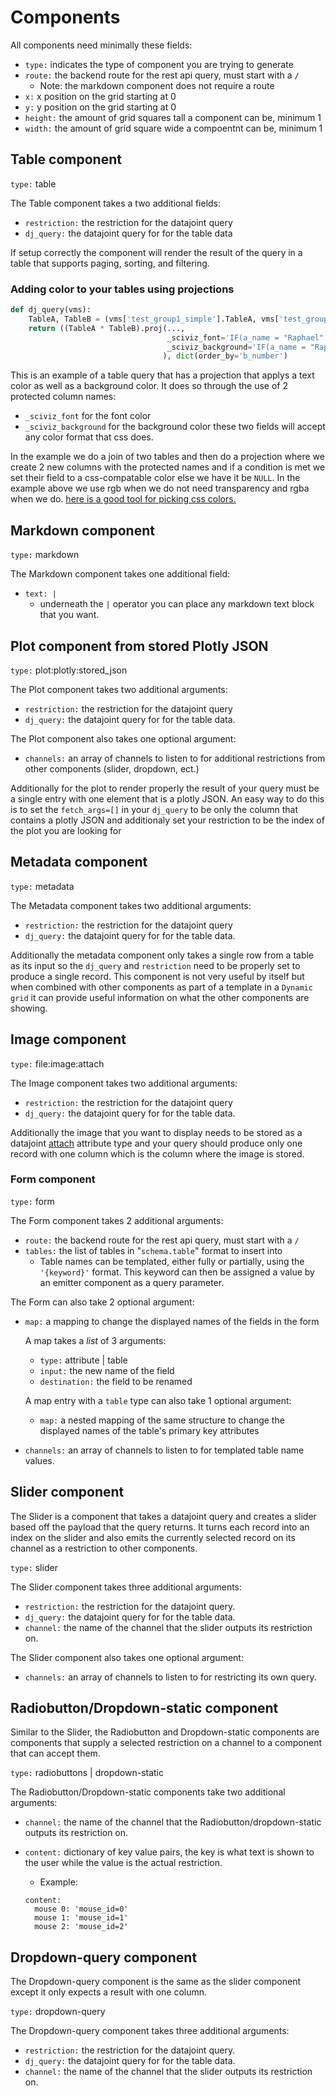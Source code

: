 # Components

All components need minimally these fields:

- `type:` indicates the type of component you are trying to generate
- `route:` the backend route for the rest api query, must start with a `/`
  - Note: the markdown component does not require a route
- `x:` x position on the grid starting at 0
- `y:` y position on the grid starting at 0
- `height:` the amount of grid squares tall a component can be, minimum 1
- `width:` the amount of grid square wide a compoentnt can be, minimum 1

## Table component

`type:` table

The Table component takes a two additional fields:

- `restriction:` the restriction for the datajoint query
- `dj_query:` the datajoint query for for the table data

If setup correctly the component will render the result of the query in a table that supports paging, sorting, and filtering.

### Adding color to your tables using projections

```python
def dj_query(vms):
    TableA, TableB = (vms['test_group1_simple'].TableA, vms['test_group1_simple'].TableB)
    return ((TableA * TableB).proj(...,
                                   _sciviz_font='IF(a_name = "Raphael", "rgb(255, 0, 0)", NULL)',
                                   _sciviz_background='IF(a_name = "Raphael", "rgba(50, 255, 0, 0.16)", NULL)',)
                                  ), dict(order_by='b_number')
```

This is an example of a table query that has a projection that applys a text color as well as a background color.
It does so through the use of 2 protected column names:

- `_sciviz_font` for the font color
- `_sciviz_background` for the background color
  these two fields will accept any color format that css does.

In the example we do a join of two tables and then do a projection where we create 2 new columns with the protected names and if a condition is met we set their field to a css-compatable color else we have it be `NULL`. In the example above we use rgb when we do not need transparency and rgba when we do.
[here is a good tool for picking css colors.](https://developer.mozilla.org/en-US/docs/Web/CSS/CSS_Colors/Color_picker_tool)

## Markdown component

`type:` markdown

The Markdown component takes one additional field:

- `text: |`
  - underneath the `|` operator you can place any markdown text block that you want.

## Plot component from stored Plotly JSON

`type:` plot:plotly:stored_json

The Plot component takes two additional arguments:

- `restriction:` the restriction for the datajoint query
- `dj_query:` the datajoint query for for the table data.

The Plot component also takes one optional argument:

- `channels:` an array of channels to listen to for additional restrictions from other components (slider, dropdown, ect.)

Additionally for the plot to render properly the result of your query must be a single entry with one element that is a plotly JSON.
An easy way to do this is to set the `fetch_args=[]` in your `dj_query` to be only the column that contains a plotly JSON and additionaly set your restriction to be the index of the plot you are looking for

## Metadata component

`type:` metadata

The Metadata component takes two additional arguments:

- `restriction:` the restriction for the datajoint query
- `dj_query:` the datajoint query for for the table data.

Additionally the metadata component only takes a single row from a table as its input so the `dj_query` and `restriction` need to be properly set to produce a single record. This component is not very useful by itself but when combined with other components as part of a template in a `Dynamic grid` it can provide useful information on what the other components are showing.

## Image component

`type:` file:image:attach

The Image component takes two additional arguments:

- `restriction:` the restriction for the datajoint query
- `dj_query:` the datajoint query for for the table data.

Additionally the image that you want to display needs to be stored as a datajoint [attach](https://docs.datajoint.org/python/definition/06.5-External-Data.html?highlight=attach) attribute type and your query should produce only one record with one column which is the column where the image is stored.

### Form component

`type:` form

The Form component takes 2 additional arguments:

- `route:` the backend route for the rest api query, must start with a `/`
- `tables:` the list of tables in "`schema.table`" format to insert into
  - Table names can be templated, either fully or partially, using the `'{keyword}'` format. This keyword can then be assigned a value by an emitter component as a query parameter.

The Form can also take 2 optional argument:

- `map:` a mapping to change the displayed names of the fields in the form

  A map takes a _list_ of 3 arguments:

  - `type:` attribute | table
  - `input:` the new name of the field
  - `destination:` the field to be renamed

  A map entry with a `table` type can also take 1 optional argument:

  - `map:` a nested mapping of the same structure to change the displayed names of the table's primary key attributes

- `channels:` an array of channels to listen to for templated table name values.

## Slider component

The Slider is a component that takes a datajoint query and creates a slider based off the payload that the query returns. It turns each record into an index on the slider and also emits the currently selected record on its channel as a restriction to other components.

`type:` slider

The Slider component takes three additional arguments:

- `restriction:` the restriction for the datajoint query.
- `dj_query:` the datajoint query for for the table data.
- `channel:` the name of the channel that the slider outputs its restriction on.

The Slider component also takes one optional argument:

- `channels:` an array of channels to listen to for restricting its own query.

## Radiobutton/Dropdown-static component

Similar to the Slider, the Radiobutton and Dropdown-static components are components that supply a selected restriction on a channel to a component that can accept them.

`type:` radiobuttons | dropdown-static

The Radiobutton/Dropdown-static components take two additional arguments:

- `channel:` the name of the channel that the Radiobutton/dropdown-static outputs its restriction on.
- `content:` dictionary of key value pairs, the key is what text is shown to the user while the value is the actual restriction.

  - Example:

  ```
  content:
    mouse 0: 'mouse_id=0'
    mouse 1: 'mouse_id=1'
    mouse 2: 'mouse_id=2'
  ```

## Dropdown-query component

The Dropdown-query component is the same as the slider component except it only expects a result with one column.

`type:` dropdown-query

The Dropdown-query component takes three additional arguments:

- `restriction:` the restriction for the datajoint query.
- `dj_query:` the datajoint query for for the table data.
- `channel:` the name of the channel that the slider outputs its restriction on.
